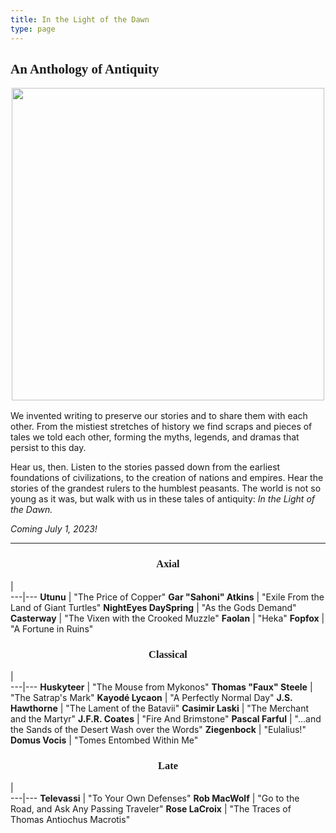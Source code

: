 ```yaml
---
title: In the Light of the Dawn
type: page
---
```


<style>
main h1, h2, h3 {
    font-family: "Aboreto";
}
h3 {
    text-align: center;
}
td:nth-of-type(2) {
    padding-left: 0.5rem;
    }
</style>

## An Anthology of Antiquity

<img src="/img/itlotd.png" style="margin: 0 auto; display: block; width: 500px; max-width: 100%; margin-bottom: 1rem;">

We invented writing to preserve our stories and to share them with each other. From the mistiest stretches of history we find scraps and pieces of tales we told each other, forming the myths, legends, and dramas that persist to this day.

Hear us, then. Listen to the stories passed down from the earliest foundations of civilizations, to the creation of nations and empires. Hear the stories of the grandest rulers to the humblest peasants. The world is not so young as it was, but walk with us in these tales of antiquity: *In the Light of the Dawn.*

*Coming July 1, 2023!*

-----

### Axial

   |   
---|---
**Utunu** | "The Price of Copper"
**Gar "Sahoni" Atkins** | "Exile From the Land of Giant Turtles"
**NightEyes DaySpring** | "As the Gods Demand"
**Casterway** | "The Vixen with the Crooked Muzzle"
**Faolan** | "Heka"
**Fopfox** | "A Fortune in Ruins"

### Classical

   |   
---|---
**Huskyteer** | "The Mouse from Mykonos"
**Thomas "Faux" Steele** | "The Satrap's Mark"
**Kayodé Lycaon** | "A Perfectly Normal Day"
**J.S. Hawthorne** | "The Lament of the Batavii"
**Casimir Laski** | "The Merchant and the Martyr"
**J.F.R. Coates** | "Fire And Brimstone"
**Pascal Farful** | "...and the Sands of the Desert Wash over the Words"
**Ziegenbock** | "Eulalius!"
**Domus Vocis** | "Tomes Entombed Within Me"

### Late

   |   
---|---
**Televassi** | "To Your Own Defenses"
**Rob MacWolf** | "Go to the Road, and Ask Any Passing Traveler"
**Rose LaCroix** | "The Traces of Thomas Antiochus Macrotis"
